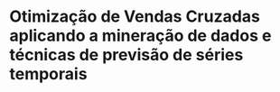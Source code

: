 <h1> Otimização de Vendas Cruzadas aplicando a mineração de dados e técnicas de previsão de séries temporais
